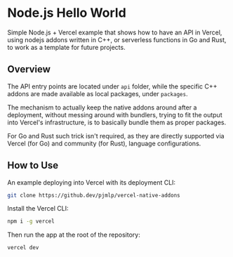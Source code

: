 
# Node.js Hello World

Simple Node.js + Vercel example that shows how to have an API in Vercel, using nodejs addons written in C++, or serverless functions in Go and Rust, to work as a template for future projects.

## Overview

The API entry points are located under `api` folder, while the specific C++ addons are made available as local packages, under `packages`.

The mechanism to actually keep the native addons around after a deployment, without messing around with bundlers, trying to fit the output into Vercel's infrastructure, is to basically bundle them as proper packages.

For Go and Rust such trick isn't required, as they are directly supported via Vercel (for Go) and community (for Rust), language configurations.


## How to Use

An example deploying into Vercel with its deployment CLI:

```bash
git clone https://github.dev/pjmlp/vercel-native-addons
```

Install the Vercel CLI:

```bash
npm i -g vercel
```

Then run the app at the root of the repository:

```bash
vercel dev
```